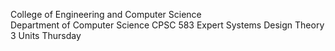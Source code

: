 College of Engineering and Computer Science<br/>
Department of Computer Science
CPSC 583 Expert Systems Design Theory<br/>
3 Units
Thursday
